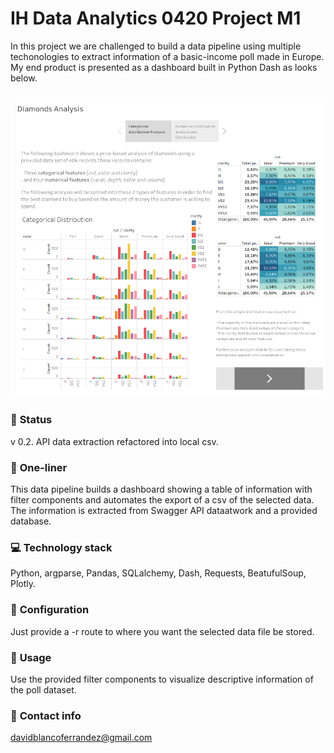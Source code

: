 # IH Data Analytics 0420 Project M1

In this project we are challenged to build a data pipeline using multiple techonologies to extract information of a basic-income poll made in Europe. My end product is presented as a dashboard built in Python Dash as looks below.

![Image](images/app.png)
---

### :baby: **Status**
v 0.2. API data extraction refactored into local csv.

### :running: **One-liner**
This data pipeline builds a dashboard showing a table of information with filter components and automates the export of a csv of the selected data. The information is extracted from Swagger API dataatwork and a provided database.

### :computer: **Technology stack**
Python, argparse, Pandas, SQLalchemy, Dash, Requests, BeatufulSoup, Plotly.

### :wrench: **Configuration**
Just provide a -r route to where you want the selected data file be stored.

### :see_no_evil: **Usage**
Use the provided filter components to visualize descriptive information of the poll dataset.

### :love_letter: **Contact info**
davidblancoferrandez@gmail.com
